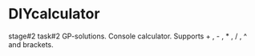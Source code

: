 # DIYcalculator
stage#2 task#2 GP-solutions. Console calculator. Supports + , - , * , / , ^ and brackets.  
